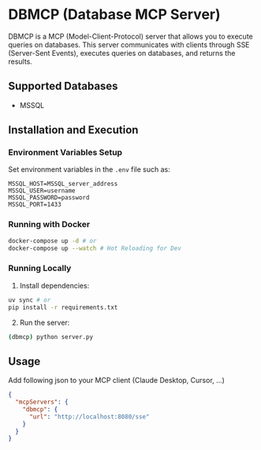# DBMCP (Database MCP Server)

DBMCP is a MCP (Model-Client-Protocol) server that allows you to execute queries on databases. This server communicates with clients through SSE (Server-Sent Events), executes queries on databases, and returns the results.

## Supported Databases

- MSSQL

## Installation and Execution

### Environment Variables Setup

Set environment variables in the `.env` file such as:

```
MSSQL_HOST=MSSQL_server_address
MSSQL_USER=username
MSSQL_PASSWORD=password
MSSQL_PORT=1433
```

### Running with Docker

```bash
docker-compose up -d # or
docker-compose up --watch # Hot Reloading for Dev
```

### Running Locally

1. Install dependencies:
```bash
uv sync # or
pip install -r requirements.txt
```

2. Run the server:
```bash
(dbmcp) python server.py
```

## Usage

Add following json to your MCP client (Claude Desktop, Cursor, ...)

```json
{
  "mcpServers": {
    "dbmcp": {
      "url": "http://localhost:8080/sse"
    }
  }
}
```